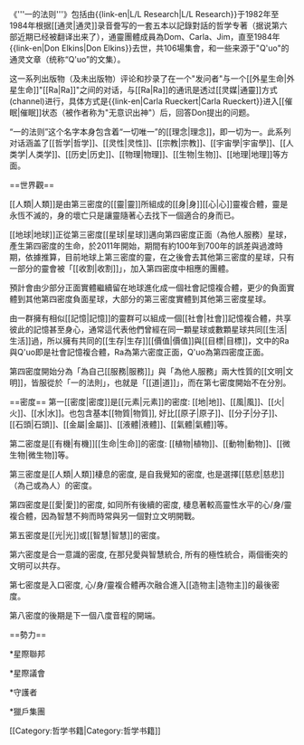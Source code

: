 《'''一的法则'''》包括由{{link-en|L/L Research|L/L Research}}于1982年至1984年根据[[通灵|通灵]]录音誊写的一套五本以記錄對話的哲学专著（据说第六部近期已经被翻译出来了），通靈團體成員為Dom、Carla、Jim，直至1984年{{link-en|Don Elkins|Don Elkins}}去世，共106場集會，和一些来源于"Q'uo"的通灵文章（统称“Q'uo”的文集）。

这一系列出版物（及未出版物）评论和抄录了在一个"发问者"与一个[[外星生命|外星生命]]"[[Ra|Ra]]"之间的对话，与[[Ra|Ra]]的通讯是透过[[灵媒|通靈]]方式(channel)进行，具体方式是{{link-en|Carla Rueckert|Carla Rueckert}}进入[[催眠|催眠]]状态（被作者称为"无意识出神"）后，回答Don提出的问题。

“一的法则”这个名字本身包含着“一切唯一”的[[理念|理念]]，即一切为一。此系列对话涵盖了[[哲学|哲学]]、[[灵性|灵性]]、[[宗教|宗教]]、[[宇宙學|宇宙學]]、[[人类学|人类学]]、[[历史|历史]]、[[物理|物理]]、[[生物|生物]]、[[地理|地理]]等方面。

==世界觀==

[[人類|人類]]是由第三密度的[[靈|靈]]所組成的[[身|身]][[心|心]]靈複合體，靈是永恆不滅的，身的壞亡只是讓靈隨著心去找下一個適合的身而已。

[[地球|地球]]正從第三密度[[星球|星球]]邁向第四密度正面（為他人服務）星球，產生第四密度的生命，於2011年開始，期間有約100年到700年的誤差與過渡時期，依據推算，目前地球上第三密度的靈，在之後會去其他第三密度的星球，只有一部分的靈會被「[[收割|收割]]」，加入第四密度中相應的團體。

預計會由少部分正面實體繼續留在地球進化成一個社會記憶複合體，更少的負面實體到其他第四密度負面星球，大部分的第三密度實體到其他第三密度星球。

由一群擁有相似[[記憶|記憶]]的靈群可以組成一個[[社會|社會]]記憶複合體，共享彼此的記憶甚至身心，通常這代表他們曾經在同一顆星球或數顆星球共同[[生活|生活]]過，所以擁有共同的[[生存|生存]][[價值|價值]]與[[目標|目標]]，文中的Ra與Q'uo即是社會記憶複合體，Ra為第六密度正面，Q'uo為第四密度正面。

第四密度開始分為「為自己[[服務|服務]]」與「為他人服務」兩大性質的[[文明|文明]]，皆服從於「一的法則」，也就是「[[道|道]]」，而在第七密度開始不在分別。

==密度==
第一[[密度|密度]]是[[元素|元素]]的密度: [[地|地]]、[[風|風]]、[[火|火]]、[[水|水]]。也包含基本[[物質|物質]], 好比[[原子|原子]]、[[分子|分子]]、[[石頭|石頭]]、[[金屬|金屬]]、[[液體|液體]]、[[氣體|氣體]]等。

第二密度是[[有機|有機]][[生命|生命]]的密度: [[植物|植物]]、[[動物|動物]]、[[微生物|微生物]]等。

第三密度是[[人類|人類]]棲息的密度, 是自我覺知的密度, 也是選擇[[慈悲|慈悲]]（為己或為人）的密度。

第四密度是[[愛|愛]]的密度, 如同所有後續的密度, 棲息著較高靈性水平的心/身/靈複合體，因為智慧不夠而時常與另一個對立文明開戰。

第五密度是[[光|光]]或[[智慧|智慧]]的密度。

第六密度是合一意識的密度, 在那兒愛與智慧統合, 所有的極性統合，兩個衝突的文明可以共存。

第七密度是入口密度, 心/身/靈複合體再次融合進入[[造物主|造物主]]的最後密度。

第八密度的後期是下一個八度音程的開端。

==勢力==

*星際聯邦

*星際議會

*守護者

*獵戶集團



[[Category:哲学书籍|Category:哲学书籍]]